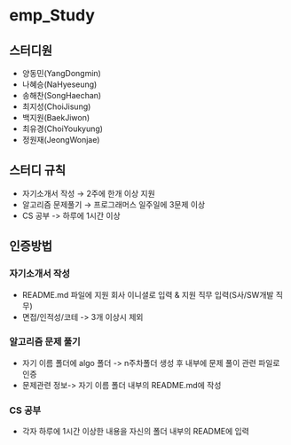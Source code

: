# emp_Study

## 스터디원
- 양동민(YangDongmin)
- 나혜승(NaHyeseung)
- 송해찬(SongHaechan)
- 최지성(ChoiJisung)
- 백지원(BaekJiwon)
- 최유경(ChoiYoukyung)
- 정원재(JeongWonjae)

## 스터디 규칙
- 자기소개서 작성 → 2주에 한개 이상 지원
- 알고리즘 문제풀기 → 프로그래머스 일주일에 3문제 이상
- CS 공부 -> 하루에 1시간 이상

## 인증방법

### 자기소개서 작성

- README.md 파일에 지원 회사 이니셜로 입력 & 지원 직무 입력(S사/SW개발 직무)
- 면접/인적성/코테 -> 3개 이상시 제외

### 알고리즘 문제 풀기

- 자기 이름 폴더에 algo 폴더 -> n주차폴더 생성 후 내부에 문제 풀이 관련 파일로 인증
- 문제관련 정보-> 자기 이름 폴더 내부의 README.md에 작성

### CS 공부

- 각자 하루에 1시간 이상한 내용을 자신의 폴더 내부의 README에 입력
